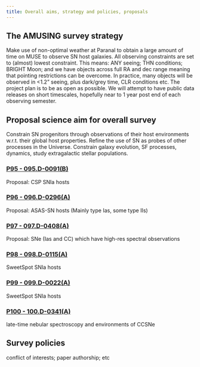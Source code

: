 ```yaml
---
title: Overall aims, strategy and policies, proposals
---
```


## The AMUSING survey strategy

Make use of non-optimal weather at Paranal to obtain a large amount of time on MUSE to observe SN host galaxies.
All observing constraints are set to (almost) lowest constraint. This means: ANY seeing; THN conditions; BRIGHT Moon; and we have objects across full RA and dec range meaning that pointing restrictions can be overcome. In practice, many objects will be observed in <1.2” seeing, plus dark/grey time, CLR conditions etc.
The project plan is to be as open as possible. We will attempt to have public data releases on short timescales, hopefully near to 1 year post end of each observing semester.

## Proposal science aim for overall survey

Constrain SN progenitors through observations of their host environments w.r.t. their global host properties.
Refine the use of SN as probes of other processes in the Universe.
Constrain galaxy evolution, SF processes, dynamics, study extragalactic stellar populations.

### [P95 - 095.D-0091(B)]()
Proposal: CSP SNIa hosts

### [P96 - 096.D-0296(A)]()
Proposal: ASAS-SN hosts (Mainly type Ias, some type IIs)

### [P97 - 097.D-0408(A)]()
Proposal: SNe (Ias and CC) which have high-res spectral observations

### [P98 - 098.D-0115(A)]()
SweetSpot SNIa hosts

### [P99 - 099.D-0022(A)]()
SweetSpot SNIa hosts

### [P100 - 100.D-0341(A)]()			
late-time nebular spectroscopy and environments of CCSNe


## Survey policies

conflict of interests; paper authorship; etc

